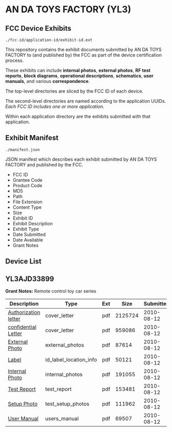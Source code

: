 # AN DA TOYS FACTORY (YL3)
## FCC Device Exhibits

```
./fcc-id/application-id/exhibit-id.ext
```

This repository contains the exhibit documents submitted by AN DA TOYS FACTORY to (and published by) the FCC as part of the device certification process.

These exhibits can include **internal photos**, **external photos**, **RF test reports**, **block diagrams**, **operational descriptions**, **schematics**, **user manuals**, and various **correspondence**.

The top-level directories are sliced by the FCC ID of each device.

The second-level directories are named according to the application UUIDs. *Each FCC ID includes one or more application.*

Within each application directory are the exhibits submitted with that application. 

## Exhibit Manifest

```
./manifest.json
```

JSON manifest which describes each exhibit submitted by AN DA TOYS FACTORY and published by the FCC.

- FCC ID
- Grantee Code
- Product Code
- MD5
- Path
- File Extension
- Content Type
- Size
- Exhibit ID
- Exhibit Description
- Exhibit Type
- Date Submitted
- Date Available
- Grant Notes

## Device List
## YL3AJD33899
**Grant Notes:** Remote control toy car series

| Description | Type | Ext | Size | Submitted | Available |
| ----------- | ---- | --- | ---- | --------- | --------- |
| [Authorization letter](YL3AJD33899/b60ac78cdd2bda85dfe1acd36ef7a648/1326028.pdf) | cover_letter | pdf | 2125724 | 2010-08-12 | 2010-08-12 |
| [confidential Letter](YL3AJD33899/b60ac78cdd2bda85dfe1acd36ef7a648/1326029.pdf) | cover_letter | pdf | 959086 | 2010-08-12 | 2010-08-12 |
| [External Photo](YL3AJD33899/b60ac78cdd2bda85dfe1acd36ef7a648/1326033.pdf) | external_photos | pdf | 87614 | 2010-08-12 | 2010-08-12 |
| [Label](YL3AJD33899/b60ac78cdd2bda85dfe1acd36ef7a648/1326034.pdf) | id_label_location_info | pdf | 50121 | 2010-08-12 | 2010-08-12 |
| [Internal Photo](YL3AJD33899/b60ac78cdd2bda85dfe1acd36ef7a648/1326035.pdf) | internal_photos | pdf | 191055 | 2010-08-12 | 2010-08-12 |
| [Test Report](YL3AJD33899/b60ac78cdd2bda85dfe1acd36ef7a648/1326036.pdf) | test_report | pdf | 153481 | 2010-08-12 | 2010-08-12 |
| [Setup Photo](YL3AJD33899/b60ac78cdd2bda85dfe1acd36ef7a648/1326037.pdf) | test_setup_photos | pdf | 111962 | 2010-08-12 | 2010-08-12 |
| [User Manual](YL3AJD33899/b60ac78cdd2bda85dfe1acd36ef7a648/1326038.pdf) | users_manual | pdf | 69507 | 2010-08-12 | 2010-08-12 |
